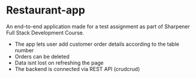 # Restaurant-app
An end-to-end application made for a test assignment as part of Sharpener Full Stack Development Course.
- The app lets user add customer order details according to the table number
- Orders can be deleted
- Data isnt lost on refreshing the page
- The backend is connected via REST API (crudcrud)
